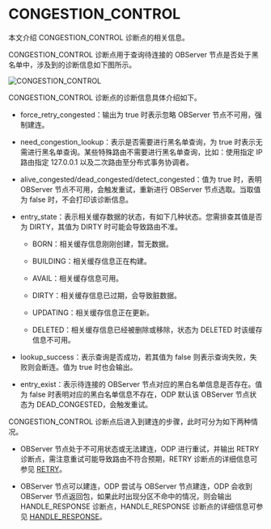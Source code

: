 # CONGESTION_CONTROL

本文介绍 CONGESTION_CONTROL 诊断点的相关信息。

CONGESTION_CONTROL 诊断点用于查询待连接的 OBServer 节点是否处于黑名单中，涉及到的诊断信息如下图所示。

![CONGESTION_CONTROL](https://obbusiness-private.oss-cn-shanghai.aliyuncs.com/doc/img/odp/V4.2.0/zh-CN/900.o-m-guide/400.routing-diagnosis/600.congestion-control-01.png)

CONGESTION_CONTROL 诊断点的诊断信息具体介绍如下。

* force_retry_congested：输出为 true 时表示忽略 OBServer 节点不可用，强制建连。

* need_congestion_lookup：表示是否需要进行黑名单查询，为 true 时表示无需进行黑名单查询。某些特殊路由不需要进行黑名单查询，比如：使用指定 IP 路由指定 127.0.0.1 以及二次路由至分布式事务协调者。

* alive_congested/dead_congested/detect_congested：值为 true 时，表明 OBServer 节点不可用，会触发重试，重新进行 OBServer 节点选取。当取值为 false 时，不会打印该诊断信息。

* entry_state：表示相关缓存数据的状态，有如下几种状态。您需排查其值是否为 DIRTY，其值为 DIRTY 时可能会导致路由不准。
  
  * BORN：相关缓存信息刚刚创建，暂无数据。
  
  * BUILDING：相关缓存信息正在构建。
  
  * AVAIL：相关缓存信息可用。
  
  * DIRTY：相关缓存信息已过期，会导致脏数据。
  
  * UPDATING：相关缓存信息正在更新。
  
  * DELETED：相关缓存信息已经被删除或移除，状态为 DELETED 时该缓存信息不可用。

* lookup_success：表示查询是否成功，若其值为 false 则表示查询失败，失败则会断连。值为 true 时也会输出。

* entry_exist：表示待连接的 OBServer 节点对应的黑白名单信息是否存在。值为 false 时表明对应的黑白名单信息不存在，ODP 默认该 OBServer 节点状态为 DEAD_CONGESTED，会触发重试。

CONGESTION_CONTROL 诊断点后进入到建连的步骤，此时可分为如下两种情况。

* OBServer 节点处于不可用状态或无法建连，ODP 进行重试，并输出 RETRY 诊断点，需注意重试可能导致路由不符合预期，RETRY 诊断点的详细信息可参见 [RETRY](./700.retry.md)。

* OBServer 节点可以建连，ODP 尝试与 OBServer 节点建连，ODP 会收到 OBServer 节点返回包，如果此时出现分区不命中的情况，则会输出 HANDLE_RESPONSE 诊断点，HANDLE_RESPONSE 诊断点的详细信息可参见 [HANDLE_RESPONSE](./800.handle-respons.md)。
